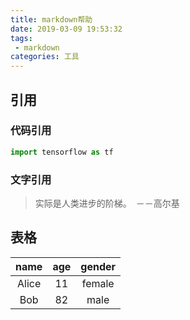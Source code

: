 ```yaml
---
title: markdown帮助
date: 2019-03-09 19:53:32
tags:
 - markdown
categories: 工具
---
```


## 引用
### 代码引用
``` python
import tensorflow as tf
```

### 文字引用
> 实际是人类进步的阶梯。　－－高尔基


## 表格
|  name | age | gender|
| :-: | :-: | :-: |
|Alice|11 | female|  
| Bob| 82 | male |
